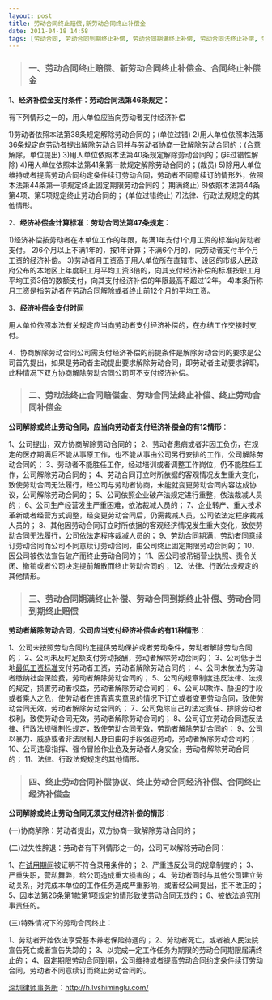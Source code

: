 ```yaml
---
layout: post
title: 劳动合同终止赔偿,新劳动合同终止补偿金
date: 2011-04-18 14:58
tags: [劳动合同, 劳动合同到期终止补偿, 劳动合同期满终止补偿, 劳动合同法终止补偿, 劳动法终止合同赔偿, 合同终止经济补偿金, 合同终止补偿金, 深圳劳动法律师网, 终止劳动合同经济补偿, 终止劳动合同补偿协议, 终止劳动合同补偿金]
---
```

<blockquote>
<h3>一、劳动合同终止赔偿、新劳动合同终止补偿金、合同终止补偿金</h3>
</blockquote>
1、<strong>经济补偿金支付条件：劳动合同法第46条规定：</strong>

有下列情形之一的，用人单位应当向劳动者支付经济补偿

1)劳动者依照本法第38条规定解除劳动合同的；(单位过错)
2)用人单位依照本法第36条规定向劳动者提出解除劳动合同并与劳动者协商一致解除劳动合同的；(合意解除，单位提出)
3)用人单位依照本法第40条规定解除劳动合同的；(非过错性解除)
4)用人单位依照本法第41条第一款规定解除劳动合同的；(裁员)
5)除用人单位维持或者提高劳动合同约定条件续订劳动合同，劳动者不同意续订的情形外，依照本法第44条第一项规定终止固定期限劳动合同的； 期满终止)
6)依照本法第44条第4项、第5项规定终止劳动合同的； (单位过错终止)
7)法律、行政法规规定的其他情形。

2、<strong>经济补偿金计算标准：劳动合同法第47条规定：</strong>

1)经济补偿按劳动者在本单位工作的年限，每满1年支付1个月工资的标准向劳动者支付。
2)6个月以上不满1年的，按1年计算；不满6个月的，向劳动者支付半个月工资的经济补偿。
3)劳动者月工资高于用人单位所在直辖市、设区的市级人民政府公布的本地区上年度职工月平均工资3倍的，向其支付经济补偿的标准按职工月平均工资3倍的数额支付，向其支付经济补偿的年限最高不超过12年。
4)本条所称月工资是指劳动者在劳动合同解除或者终止前12个月的平均工资。

3、<strong>经济补偿金支付时间</strong>

用人单位依照本法有关规定应当向劳动者支付经济补偿的，在办结工作交接时支付。

4、协商解除劳动合同公司需支付经济补偿的前提条件是解除劳动合同的要求是公司首先提出，如果是劳动者主动提出要求解除劳动合同，即劳动者主动要求辞职，此种情况下双方协商解除劳动合同公司可不支付经济补偿。
<blockquote>
<h3>二、劳动法终止合同赔偿金、劳动合同法终止补偿、终止劳动合同补偿金</h3>
</blockquote>
<strong>公司解除或终止劳动合同，应当向劳动者支付经济补偿金的有12情形</strong>：

1、公司提出，双方协商解除劳动合同的；
2、劳动者患病或者非因工负伤，在规定的医疗期满后不能从事原工作，也不能从事由公司另行安排的工作，公司解除劳动合同的；
3、劳动者不能胜任工作，经过培训或者调整工作岗位，仍不能胜任工作，公司解除劳动合同的；
4、劳动合同订立时所依据的客观情况发生重大变化，致使劳动合同无法履行，经公司与劳动者协商，未能就变更劳动合同内容达成协议，公司解除劳动合同的；
5、公司依照企业破产法规定进行重整，依法裁减人员的；
6、公司生产经营发生严重困难，依法裁减人员的；
7、企业转产、重大技术革新或者经营方式调整，经变更劳动合同后，仍需裁减人员，公司依法定程序裁减人员的；
8、其他因劳动合同订立时所依据的客观经济情况发生重大变化，致使劳动合同无法履行，公司依法定程序裁减人员的；
9、劳动合同期满，劳动者同意续订劳动合同而公司不同意续订劳动合同，由公司终止固定期限劳动合同的；
10、因公司被依法宣告破产而终止劳动合同的；
11、因公司被吊销营业执照、责令关闭、撤销或者公司决定提前解散而终止劳动合同的；
12、法律、行政法规规定的其他情形。
<blockquote>
<h3>三、劳动合同期满终止补偿、劳动合同到期终止补偿、劳动合同到期终止赔偿</h3>
</blockquote>
<strong>劳动者解除劳动合同，公司应当支付经济补偿金的有11种情形</strong>：

1、公司未按照劳动合同约定提供劳动保护或者劳动条件，劳动者解除劳动合同的；
2、公司未及时足额支付劳动报酬，劳动者解除劳动合同的；
3、公司低于当地<a href="http://h.lvshiminglu.com/law/140.html" target="_blank">最低工资标准</a>支付劳动者工资，劳动者解除劳动合同的；
4、公司未依法为劳动者缴纳社会保险费，劳动者解除劳动合同的；
5、公司的规章制度违反法律、法规的规定，损害劳动者权益，劳动者解除劳动合同的；
6、公司以欺诈、胁迫的手段或者乘人之危，使劳动者在违背真实意思的情况下订立或者变更劳动合同，致使劳动合同无效，劳动者解除劳动合同的；
7、公司免除自己的法定责任、排除劳动者权利，致使劳动合同无效，劳动者解除劳动合同的；
8、公司订立劳动合同违反法律、行政法规强制性规定，致使劳动<a href="http://h.lvshiminglu.com/law/tag/%E5%90%88%E5%90%8C%E6%97%A0%E6%95%88%E7%9A%84%E6%B3%95%E5%BE%8B%E8%A7%84%E5%AE%9A" target="_blank">合同无效</a>，劳动者解除劳动合同的；
9、公司以暴力、威胁或者非法限制人身自由的手段强迫劳动，劳动者解除劳动合同的；
10、公司违章指挥、强令冒险作业危及劳动者人身安全，劳动者解除劳动合同的；
11、法律、行政法规规定的其他情形。
<blockquote>
<h3>四、终止劳动合同补偿协议、终止劳动合同经济补偿、合同终止经济补偿金</h3>
</blockquote>
<strong>公司解除或终止劳动合同无须支付经济补偿的情形</strong>：

(一)协商解除：劳动者提出，双方协商一致解除劳动合同的；

(二)过失性辞退：劳动者有下列情形之一的，公司可以解除劳动合同：

1、在<a href="http://h.lvshiminglu.com/law/tag/%E8%AF%95%E7%94%A8%E6%9C%9F%E8%A7%A3%E9%99%A4%E5%8A%B3%E5%8A%A8%E5%90%88%E5%90%8C" target="_blank">试用期间</a>被证明不符合录用条件的；
2、严重违反公司的规章制度的；
3、严重失职，营私舞弊，给公司造成重大损害的；
4、劳动者同时与其他公司建立劳动关系，对完成本单位的工作任务造成严重影响，或者经公司提出，拒不改正的；
5、因本法第26条第1款第1项规定的情形致使劳动合同无效的；
6、被依法追究刑事责任的。

(三)特殊情况下的劳动合同终止：

1、劳动者开始依法享受基本养老保险待遇的；
2、劳动者死亡，或者被人民法院宣告死亡或者宣告失踪的；
3、以完成一定工作任务为期限的劳动合同期限届满终止的；
4、固定期限劳动合同到期，公司维持或者提高劳动合同约定条件续订劳动合同，劳动者不同意续订而终止劳动合同的。

<a href="http://h.lvshiminglu.com/">深圳律师事务所</a>：<a href="http://h.lvshiminglu.com/">http://h.lvshiminglu.com/</a>

